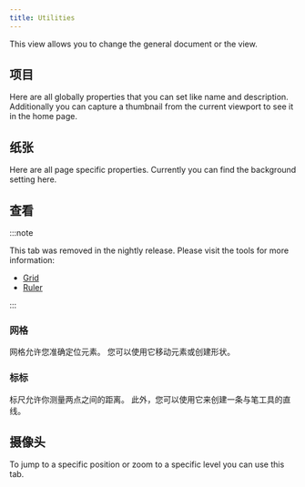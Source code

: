 ```yaml
---
title: Utilities
---
```


This view allows you to change the general document or the view.

## 项目

Here are all globally properties that you can set like name and description.
Additionally you can capture a thumbnail from the current viewport to see it in the home page.

## 纸张

Here are all page specific properties. Currently you can find the background setting here.

## 查看

:::note

This tab was removed in the nightly release.
Please visit the tools for more information:

- [Grid](/docs/v2/tools/grid)
- [Ruler](/docs/v2/tools/ruler)

:::

### 网格

网格允许您准确定位元素。 您可以使用它移动元素或创建形状。

### 标标

标尺允许你测量两点之间的距离。 此外，您可以使用它来创建一条与笔工具的直线。

## 摄像头

To jump to a specific position or zoom to a specific level you can use this tab.
